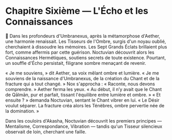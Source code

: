 # Chapitre Sixième — L'Écho et les Connaissances
🌠
Dans les profondeurs d'Umbranexus, après la métamorphose d'Aether, une harmonie renaissait.
Les Tisseurs de l'Ombre, surgis d'un noyau oublié, cherchaient à dissoudre les mémoires.
Les Sept Grands Éclats brillaient plus fort, comme affermis par cette guérison.
Noctuvian découvrit alors les Connaissances Hermétiques, soutiens secrets de toute existence.
Pourtant, un souffle d'Écho persistait, filigrane sombre menaçant de revenir.

« Je me souviens, » dit Aether, sa voix mêlant ombre et lumière. « Je me souviens de la naissance d'Umbranexus, de la création du Chant et de la fracture qui a tout changé. »
Nox s'approcha : « Raconte, nous devons comprendre. »
Aether ferma les yeux. « Au début, il n’y avait que le Chant de Qālmān, pur et parfait, tissant l'équilibre entre lumière et ombre. »
« Et ensuite ? » demanda Noctuvian, sentant le Chant vibrer en lui.
« Le Désir voulut séparer. La fracture créa alors les Ténèbres, ombre pervertie née de la domination. »

Dans les couloirs d'Akasha, Noctuvian découvrit les premiers principes — Mentalisme, Correspondance, Vibration — tandis qu'un Tisseur silencieux observait de loin, cherchant une faille.
